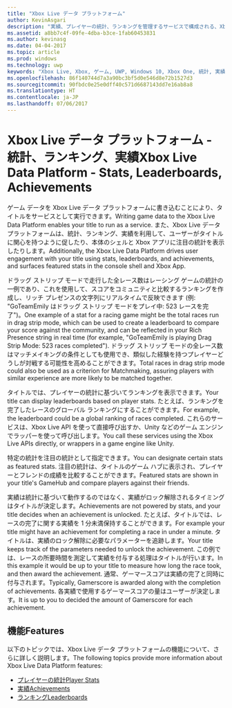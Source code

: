 ```yaml
---
title: "Xbox Live データ プラットフォーム"
author: KevinAsgari
description: "実績、プレイヤーの統計、ランキングを管理するサービスで構成される、Xbox Live データ プラットフォームの概要について説明します。"
ms.assetid: a8bb7c4f-09fe-4dba-b3ce-1fab60453831
ms.author: kevinasg
ms.date: 04-04-2017
ms.topic: article
ms.prod: windows
ms.technology: uwp
keywords: "Xbox Live, Xbox, ゲーム, UWP, Windows 10, Xbox One, 統計, 実績, ランキング, 設計, データ プラットフォーム"
ms.openlocfilehash: 86f140744d7a3a90bc3bf5d0e546d8e72b1527d3
ms.sourcegitcommit: 90fbdc0e25e0dff40c571d6687143dd7e16ab8a8
ms.translationtype: HT
ms.contentlocale: ja-JP
ms.lasthandoff: 07/06/2017
---
```

# <a name="xbox-live-data-platform---stats-leaderboards-achievements"></a><span data-ttu-id="bf8f6-104">Xbox Live データ プラットフォーム - 統計、ランキング、実績</span><span class="sxs-lookup"><span data-stu-id="bf8f6-104">Xbox Live Data Platform - Stats, Leaderboards, Achievements</span></span>

<span data-ttu-id="bf8f6-105">ゲーム データを Xbox Live データ プラットフォームに書き込むことにより、タイトルをサービスとして実行できます。</span><span class="sxs-lookup"><span data-stu-id="bf8f6-105">Writing game data to the Xbox Live Data Platform enables your title to run as a service.</span></span> <span data-ttu-id="bf8f6-106">また、Xbox Live データプラットフォームは、統計、ランキング、実績を利用して、ユーザーがタイトルに関心を持つように促したり、本体のシェルと Xbox アプリに注目の統計を表示したりします。</span><span class="sxs-lookup"><span data-stu-id="bf8f6-106">Additionally, the Xbox Live Data Platform drives user engagement with your title using stats, leaderboards, and achievements, and surfaces featured stats in the console shell and Xbox App.</span></span>

<span data-ttu-id="bf8f6-107">ドラッグ ストリップ モードで走行した全レース数はレーシング ゲームの統計の一例であり、これを使用して、スコアをコミュニティと比較するランキングを作成し、リッチ プレゼンスの文字列にリアルタイムで反映できます (例: "GoTeamEmily はドラッグ ストリップ モードをプレイ中: 523 レースを完了")。</span><span class="sxs-lookup"><span data-stu-id="bf8f6-107">One example of a stat for a racing game might be the total races run in drag strip mode, which can be used to create a leaderboard to compare your score against the community, and can be reflected in your Rich Presence string in real time (for example, "GoTeamEmily is playing Drag Strip Mode: 523 races completed").</span></span> <span data-ttu-id="bf8f6-108">ドラッグ ストリップ モードの全レース数はマッチメイキングの条件としても使用でき、類似した経験を持つプレイヤーどうしが対戦する可能性を高めることができます。</span><span class="sxs-lookup"><span data-stu-id="bf8f6-108">Total races in drag strip mode could also be used as a criterion for Matchmaking, assuring players with similar experience are more likely to be matched together.</span></span>

<span data-ttu-id="bf8f6-109">タイトルでは、プレイヤーの統計に基づいてランキングを表示できます。</span><span class="sxs-lookup"><span data-stu-id="bf8f6-109">Your title can display leaderboards based on player stats.</span></span> <span data-ttu-id="bf8f6-110">たとえば、ランキングを完了したレースのグローバル ランキングにすることができます。</span><span class="sxs-lookup"><span data-stu-id="bf8f6-110">For example, the leaderboard could be a global ranking of races completed.</span></span> <span data-ttu-id="bf8f6-111">これらのサービスは、Xbox Live API を使って直接呼び出すか、Unity などのゲーム エンジンでラッパーを使って呼び出します。</span><span class="sxs-lookup"><span data-stu-id="bf8f6-111">You call these services using the Xbox Live APIs directly, or wrappers in a game engine like Unity.</span></span>

<span data-ttu-id="bf8f6-112">特定の統計を注目の統計として指定できます。</span><span class="sxs-lookup"><span data-stu-id="bf8f6-112">You can designate certain stats as featured stats.</span></span> <span data-ttu-id="bf8f6-113">注目の統計は、タイトルのゲーム ハブに表示され、プレイヤーとフレンドの成績を比較することができます。</span><span class="sxs-lookup"><span data-stu-id="bf8f6-113">Featured stats are shown in your title's GameHub and compare players against their friends.</span></span>

<span data-ttu-id="bf8f6-114">実績は統計に基づいて動作するのではなく、実績がロック解除されるタイミングはタイトルが決定します。</span><span class="sxs-lookup"><span data-stu-id="bf8f6-114">Achievements are not powered by stats, and your title decides when an achievement is unlocked.</span></span> <span data-ttu-id="bf8f6-115">たとえば、タイトルでは、レースの完了に関する実績を 1 分未満保持することができます。</span><span class="sxs-lookup"><span data-stu-id="bf8f6-115">For example your title might have an achievement for completing a race in under a minute.</span></span> <span data-ttu-id="bf8f6-116">タイトルは、実績のロック解除に必要なパラメーターを追跡します。</span><span class="sxs-lookup"><span data-stu-id="bf8f6-116">Your title keeps track of the parameters needed to unlock the achievement.</span></span> <span data-ttu-id="bf8f6-117">この例では、レースの所要時間を測定して実績を付与する処理はタイトルが行います。</span><span class="sxs-lookup"><span data-stu-id="bf8f6-117">In this example it would be up to your title to measure how long the race took, and then award the achievement.</span></span> <span data-ttu-id="bf8f6-118">通常、ゲーマースコアは実績の完了と同時に付与されます。</span><span class="sxs-lookup"><span data-stu-id="bf8f6-118">Typically, Gamerscore is awarded along with the completion of achievements.</span></span> <span data-ttu-id="bf8f6-119">各実績で使用するゲーマースコアの量はユーザーが決定します。</span><span class="sxs-lookup"><span data-stu-id="bf8f6-119">It is up to you to decided the amount of Gamerscore for each achievement.</span></span>

## <a name="features"></a><span data-ttu-id="bf8f6-120">機能</span><span class="sxs-lookup"><span data-stu-id="bf8f6-120">Features</span></span> ##
<span data-ttu-id="bf8f6-121">以下のトピックでは、Xbox Live データ プラットフォームの機能について、さらに詳しく説明します。</span><span class="sxs-lookup"><span data-stu-id="bf8f6-121">The following topics provide more information about Xbox Live Data Platform features:</span></span>

* [<span data-ttu-id="bf8f6-122">プレイヤーの統計</span><span class="sxs-lookup"><span data-stu-id="bf8f6-122">Player Stats</span></span>](../leaderboards-and-stats-2017/player-stats.md)
* [<span data-ttu-id="bf8f6-123">実績</span><span class="sxs-lookup"><span data-stu-id="bf8f6-123">Achievements</span></span>](../achievements-2017/achievements.md)
* [<span data-ttu-id="bf8f6-124">ランキング</span><span class="sxs-lookup"><span data-stu-id="bf8f6-124">Leaderboards</span></span>](../leaderboards-and-stats-2017/leaderboards.md)
